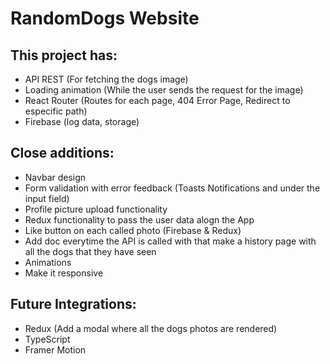 # RandomDogs Website

## This project has:

- API REST (For fetching the dogs image)
- Loading animation (While the user sends the request for the image)
- React Router (Routes for each page, 404 Error Page, Redirect to especific path)
- Firebase (log data, storage)

## Close additions:

- Navbar design
- Form validation with error feedback (Toasts Notifications and under the input field)
- Profile picture upload functionality 
- Redux functionality to pass the user data alogn the App
- Like button on each called photo (Firebase & Redux)
- Add doc everytime the API is called with that make a history page with all the dogs that they have seen
- Animations
- Make it responsive

## Future Integrations:

- Redux (Add a modal where all the dogs photos are rendered)
- TypeScript
- Framer Motion



